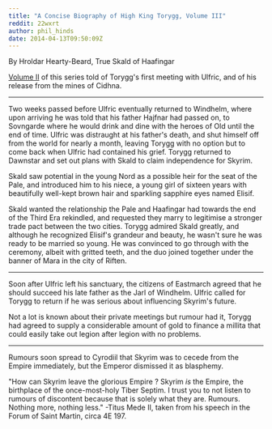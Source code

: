 ```yaml
---
title: "A Concise Biography of High King Torygg, Volume III"
reddit: 22wxrt
author: phil_hinds
date: 2014-04-13T09:50:09Z
---
```


By Hroldar Hearty-Beard, True Skald of Haafingar

[Volume II](http://reddit.com/r/teslore/comments/22vi12/a_concise_biography_of_high_king_torygg_volume_ii/) of this series told of Torygg's first meeting with Ulfric, and of his release from the mines of Cidhna.
***

Two weeks passed before Ulfric eventually returned to Windhelm, where upon arriving he was told that his father Hajfnar had passed on, to Sovngarde where he would drink and dine with the heroes of Old until the end of time. Ulfric was distraught at his father's death, and shut himself off from the world for nearly a month, leaving Torygg with no option but to come back when Ulfric had contained his grief. Torygg returned to Dawnstar and set out plans with Skald to claim independence for Skyrim. 

Skald saw potential in the young Nord as a possible heir for the seat of the Pale, and introduced him to his niece, a young girl of sixteen years with beautifully well-kept brown hair and sparkling sapphire eyes named Elisif. 

Skald wanted the relationship the Pale and Haafingar had towards the end of the Third Era rekindled, and requested they marry to legitimise a stronger trade pact between the two cities. Torygg admired Skald greatly, and although he recognized Elisif's grandeur and beauty, he wasn't sure he was ready to be married so young. He was convinced to go through with the ceremony, albeit with gritted teeth, and the duo joined together under the banner of Mara in the city of Riften.
***

Soon after Ulfric left his sanctuary, the citizens of Eastmarch agreed that he should succeed his late father as the Jarl of Windhelm. Ulfric called for Torygg to return if he was serious about influencing Skyrim's future. 

Not a lot is known about their private meetings but rumour had it, Torygg had agreed to supply a considerable amount of gold to finance a millita that could easily take out legion after legion with no problems.
***
Rumours soon spread to Cyrodiil that Skyrim was to cecede from the Empire immediately, but the Emperor dismissed it as blasphemy. 


"How can Skyrim leave the glorious Empire ? Skyrim *is* the Empire, the birthplace of the once-most-holy Tiber Septim. I trust you to not listen to rumours of discontent because that is solely what they are. Rumours. Nothing more, nothing less." -Titus Mede II, taken from his speech in the Forum of Saint Martin, circa 4E 197.
